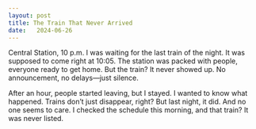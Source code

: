 ```yaml
---
layout: post
title: The Train That Never Arrived
date:   2024-06-26
---
```


Central Station, 10 p.m. I was waiting for the last train of the night. It was supposed to come right at 10:05. The station was packed with people, everyone ready to get home. But the train? It never showed up. No announcement, no delays—just silence. 

After an hour, people started leaving, but I stayed. I wanted to know what happened. Trains don’t just disappear, right? But last night, it did. And no one seems to care. I checked the schedule this morning, and that train? It was never listed.

